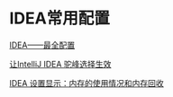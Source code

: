 # IDEA常用配置

[IDEA——最全配置](https://blog.csdn.net/qq_36135928/article/details/90348725)

[让IntelliJ IDEA 驼峰选择生效](https://blog.csdn.net/asc2046/article/details/71352843)

[IDEA 设置显示：内存的使用情况和内存回收](https://blog.csdn.net/shi_hong_fei_hei/article/details/89384623)